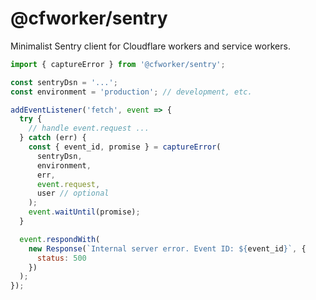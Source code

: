 # @cfworker/sentry

Minimalist Sentry client for Cloudflare workers and service workers.

```js
import { captureError } from '@cfworker/sentry';

const sentryDsn = '...';
const environment = 'production'; // development, etc.

addEventListener('fetch', event => {
  try {
    // handle event.request ...
  } catch (err) {
    const { event_id, promise } = captureError(
      sentryDsn,
      environment,
      err,
      event.request,
      user // optional
    );
    event.waitUntil(promise);
  }

  event.respondWith(
    new Response(`Internal server error. Event ID: ${event_id}`, {
      status: 500
    })
  );
});
```
